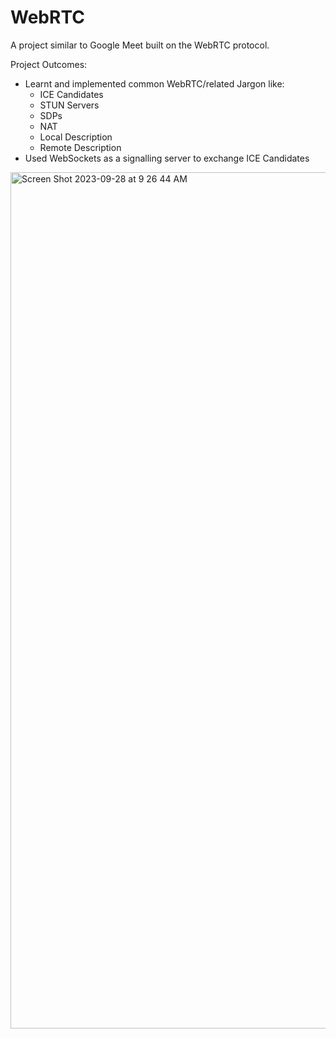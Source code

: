 # WebRTC

A project similar to Google Meet built on the WebRTC protocol.

Project Outcomes:


- Learnt and implemented common WebRTC/related Jargon like:
  - ICE Candidates
  - STUN Servers
  - SDPs
  - NAT
  - Local Description
  - Remote Description
- Used WebSockets as a signalling server to exchange ICE Candidates


<img width="1370" alt="Screen Shot 2023-09-28 at 9 26 44 AM" src="https://github.com/aneeshseth/webrtc-meet/assets/122401851/96cfa0d6-2a8c-40a4-8c76-dde80d1c3035">


